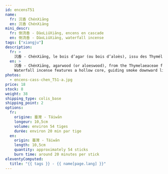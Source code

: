 ```yaml
---
id: encensT51
name:
  fr: 沉香 ChénXiāng
  en: 沉香 ChénXiāng
mini_descr:
  fr: 倒流香 - DàoLiúXiāng, encens en cascade
  en: 倒流香 - DàoLiúXiāng, waterfall incense
tags: ["xiangju"]
description:
  fr: >
    沉香 - ChénXiāng, le bois d’agar (ou bois d’aloès), issu des Thyméléacées, pousse en forêts tropicales. Certaines espèces produisent cette résine précieuse en réaction aux agressions naturelles (insectes, bactéries, blessures, foudre). Avec le temps, elle se condense et évolue. Ces résines se forment sur des décennies voire des siècles,<!--more--> subissant immersion, enfouissement et décomposition, avant de se solidifier. Sous l’influence du climat et du terroir, il se décline en qualités et arômes variés : floraux, miellés, fruités, médicinaux ou résineux. L'encens en cascade se distingue par son cœur creux, permettant à la fumée de descendre en cascade, créant une expérience visuelle unique. Dans la tradition chinoise de l’encens, la contemplation et l’olfaction se complètent pour une immersion sensorielle raffinée. Sous l’influence du climat et du terroir, il se décline en qualités et arômes variés : floraux, miellés, fruités, médicinaux ou résineux.
  en: >
    沉香 - ChénXiāng, agarwood (or aloeswood), from the Thymelaeaceae family, grows in tropical forests. Certain species produce this precious resin in response to natural stressors (insects, bacteria, wounds, lightning). Over time, it condenses and matures. These resins develop over decades to centuries,<!--more--> undergoing submersion, burial, and decay before solidifying. Shaped by climate and terroir, it develops varied qualities and aromas: floral, honeyed, fruity, medicinal, or resinous.  
    Waterfall incense features a hollow core, guiding smoke downward like a cascading waterfall, offering a unique visual experience. In Chinese incense culture, watching and smelling incense are complementary, enhancing the sensory ritual.
photos:
  - encens-cass-chen_T51-a.jpg
price: 18
stock: 8
weight: 38
shipping_type: colis_base
shipping_point: 2
options:
  fr:
    origine: 臺灣 - Táiwān
    longeur: 10,5cm
    volume: environ 54 tiges
    durée: environ 20 min par tige
  en:
    origin: 臺灣 - Táiwān
    length: 10,5cm
    quantity: approximately 54 sticks
    burn time: around 20 minutes per stick
eleventyComputed:
  title: "{{ tags }} - {{ name[page.lang] }}"
---
```

